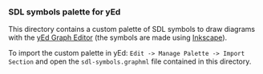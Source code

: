 
### SDL symbols palette for yEd

This directory contains a custom palette of SDL symbols to draw diagrams
with the [yEd Graph Editor](http://www.yworks.com/en/products/yfiles/yed/)
(the symbols are made using [Inkscape](https://inkscape.org/en/)).

To import the custom palette in yEd: `Edit -> Manage Palette -> Import Section` and open the
`sdl-symbols.graphml` file contained in this directory.

